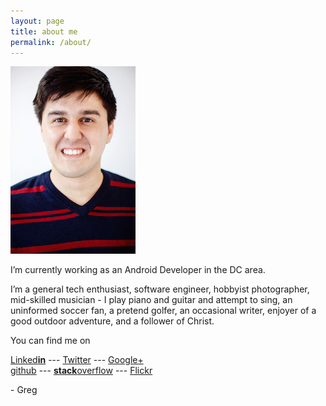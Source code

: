 ```yaml
---
layout: page
title: about me
permalink: /about/
---
```


<img src="/assets/images/headshot-thumb.jpg" class="left"/>

I’m currently working as an <i class="fa fa-android"></i> Android Developer in the DC area.

I’m a general tech enthusiast, software engineer, hobbyist photographer, mid-skilled musician - I play piano and guitar and attempt to sing, an uninformed soccer fan, a pretend golfer, an occasional writer, enjoyer of a good outdoor adventure, and a follower of Christ.

You can find me on 

[Linked**in**][linkedin] --- [<i class="fa fa-twitter"></i> Twitter][twitter] --- [<i class="fa fa-google-plus"></i> Google+][g+] <br> 
[<i class="fa fa-github"></i> github][github] --- [<i class="fa fa-stack-overflow"></i> **stack**overflow][stackoverflow] --- [<i class="fa fa-flickr"></i> Flickr][flickr]

\- Greg

[github]: 	http://github.com/loeschg/ 			"github"
[stackoverflow]:	http://stackoverflow.com/users/413254/loeschg	"stackoverflow"
[linkedin]: http://linkedin.com/in/gregloesch 	"LinkedIn"
[twitter]: 	http://twitter.com/loeschg/ 		"Twitter"
[g+]: 		https://plus.google.com/+GregLoesch "G+"
[flickr]:  	http://flickr.com/GregLoesch 		"Flickr"	